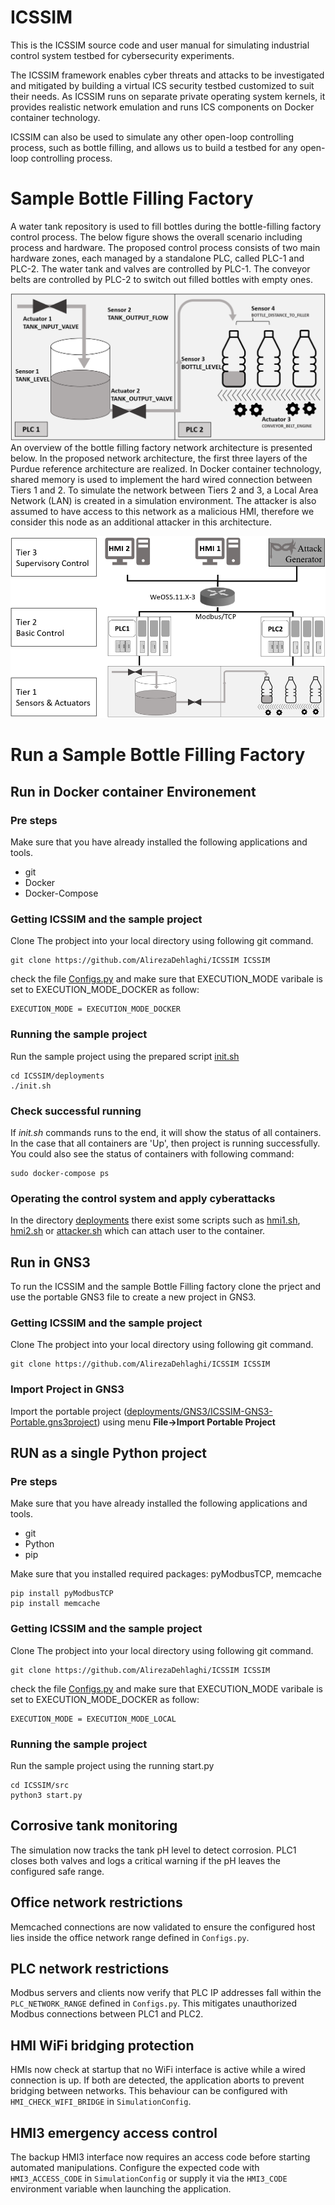 
# ICSSIM
This is the ICSSIM source code and user manual for simulating industrial control system testbed for cybersecurity experiments.

The ICSSIM framework enables cyber threats and attacks to be investigated and mitigated by building a virtual ICS security testbed customized to suit their needs. As ICSSIM runs on separate private operating system kernels, it provides realistic network emulation and runs ICS components on Docker container technology. 

ICSSIM can also be used to simulate any other open-loop controlling process, such as bottle filling, and allows us to build a testbed for any open-loop controlling process.

# Sample Bottle Filling Factory
A water tank repository is used to fill bottles during the bottle-filling factory control process. The below figure shows the overall scenario including process and hardware. The proposed control process consists of two main hardware zones, each managed by a standalone PLC, called PLC-1 and PLC-2. The water tank and valves are controlled by PLC-1. The conveyor belts are controlled by PLC-2 to switch out filled bottles with empty ones.

![The Sample bottle filling factory](Images/physical_process.png)
An overview of the bottle filling factory network architecture is presented below. In the proposed network architecture, the first three layers of the Purdue reference architecture are realized. In Docker container technology, shared memory is used to implement the hard wired connection between Tiers 1 and 2. To simulate the network between Tiers 2 and 3, a Local Area Network (LAN) is created in a simulation environment. The attacker is also assumed to have access to this network as a malicious HMI, therefore we consider this node as an additional attacker in this architecture.


![Network architecture for the sample bottle filling plant](Images/sample_architecture.png)

# Run a Sample Bottle Filling Factory

## Run in Docker container Environement

### Pre steps
Make sure that you have already installed the following applications and tools. 

* git
* Docker
* Docker-Compose

### Getting ICSSIM and the sample project
Clone The probject into your local directory using following git command.
```
git clone https://github.com/AlirezaDehlaghi/ICSSIM ICSSIM
```

check the file [Configs.py](src/Configs.py) and make sure that EXECUTION_MODE varibale is set to EXECUTION_MODE_DOCKER as follow:
```
EXECUTION_MODE = EXECUTION_MODE_DOCKER
```

### Running the sample project 
Run the sample project using the prepared script 
[init.sh](deployments/init.sh)
```
cd ICSSIM/deployments
./init.sh
```
### Check successful running
If *init.sh* commands runs to the end, it will show the status of all containers. In the case that all containers are 'Up', then project is running successfully.
You could also see the status of containers with following command:
```
sudo docker-compose ps
```

### Operating the control system and apply cyberattacks
In the directory [deployments](deployments/) there exist some scripts such as [hmi1.sh](deployments/hmi1.sh), [hmi2.sh](deployments/hmi2.sh) or [attacker.sh](deployments/attacker.sh) which can attach user to the container.

## Run in GNS3
To run the ICSSIM and the sample Bottle Filling factory clone the prject and use the portable GNS3 file to create a new project in GNS3.

### Getting ICSSIM and the sample project
Clone The probject into your local directory using following git command.
```
git clone https://github.com/AlirezaDehlaghi/ICSSIM ICSSIM
```

### Import Project in GNS3
Import the portable project ([deployments/GNS3/ICSSIM-GNS3-Portable.gns3project](deployments/GNS3/ICSSIM-GNS3-Portable.gns3project)) using menu **File->Import Portable Project**

## RUN as a single Python project

### Pre steps
Make sure that you have already installed the following applications and tools. 

* git
* Python
* pip

Make sure that you installed required packages: pyModbusTCP, memcache
```
pip install pyModbusTCP
pip install memcache

```


### Getting ICSSIM and the sample project
Clone The probject into your local directory using following git command.
```
git clone https://github.com/AlirezaDehlaghi/ICSSIM ICSSIM
```

check the file [Configs.py](src/Configs.py) and make sure that EXECUTION_MODE varibale is set to EXECUTION_MODE_DOCKER as follow:
```
EXECUTION_MODE = EXECUTION_MODE_LOCAL
```

### Running the sample project 
Run the sample project using the running start.py
```
cd ICSSIM/src
python3 start.py
```

## Corrosive tank monitoring
The simulation now tracks the tank pH level to detect corrosion. PLC1 closes both valves and logs a critical warning if the pH leaves the configured safe range.

## Office network restrictions
Memcached connections are now validated to ensure the configured host lies inside the office network range defined in `Configs.py`.

## PLC network restrictions
Modbus servers and clients now verify that PLC IP addresses fall within the `PLC_NETWORK_RANGE` defined in `Configs.py`. This mitigates unauthorized Modbus connections between PLC1 and PLC2.

## HMI WiFi bridging protection
HMIs now check at startup that no WiFi interface is active while a wired connection is up. If both are detected, the application aborts to prevent bridging between networks. This behaviour can be configured with `HMI_CHECK_WIFI_BRIDGE` in `SimulationConfig`.

## HMI3 emergency access control
The backup HMI3 interface now requires an access code before starting automated manipulations. Configure the expected code with `HMI3_ACCESS_CODE` in `SimulationConfig` or supply it via the `HMI3_CODE` environment variable when launching the application.
